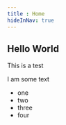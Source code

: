```yaml
---
title : Home
hideInNav: true
---
```

## Hello World

This is a test

I am some text
* one
* two
* three
* four
